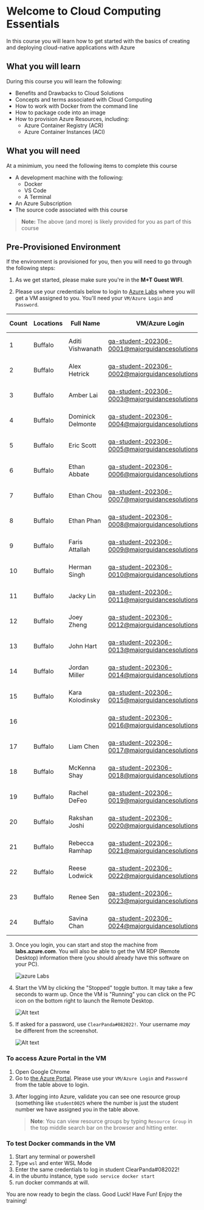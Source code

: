 # Welcome to Cloud Computing Essentials

In this course you will learn how to get started with the basics of creating and deploying cloud-native applications with Azure

## What you will learn

During this course you will learn the following:

- Benefits and Drawbacks to Cloud Solutions
- Concepts and terms associated with Cloud Computing
- How to work with Docker from the command line
- How to package code into an image
- How to provision Azure Resources, including:
    - Azure Container Registry (ACR)
    - Azure Container Instances (ACI)

## What you will need

At a minimium, you need the following items to complete this course 

- A development machine with the following:
    - Docker
    - VS Code
    - A Terminal
- An Azure Subscription
- The source code associated with this course

>**Note:** The above (and more) is likely provided for you as part of this course

## Pre-Provisioned Environment

If the environment is provisioned for you, then you will need to go through the following steps:

<!-- 1) Send your work email and your personal email (likely your-name@somecompany.com and your-email@someemaillikegmailyahoooroutlook.com)
2) Once we have both of your emails, you will receive an invitation to get a cloud lab machine from us, sent to your work email -->

1. As we get started, please make sure you're in the **M+T Guest WIFI**.

2. Please use your credentials below to login to [Azure Labs](https://labs.azure.com) where you will get a VM assigned to you. You'll need your `VM/Azure Login` and `Password`.

| Count | Locations | Full Name         | VM/Azure Login                                    | Password        | Resource Group  |
| ----- | --------- | ----------------- | ------------------------------------------------- | --------------- | --------------- |
| 1     | Buffalo   | Aditi Vishwanath  | ga-student-202306-0001@majorguidancesolutions.com | Cava262131#882! | ga-student-0001 |
| 2     | Buffalo   | Alex Hetrick      | ga-student-202306-0002@majorguidancesolutions.com | Canu304175#205! | ga-student-0002 |
| 3     | Buffalo   | Amber Lai         | ga-student-202306-0003@majorguidancesolutions.com | Sapa708470#027! | ga-student-0003 |
| 4     | Buffalo   | Dominick Delmonte | ga-student-202306-0004@majorguidancesolutions.com | Hoka097615#515! | ga-student-0004 |
| 5     | Buffalo   | Eric Scott        | ga-student-202306-0005@majorguidancesolutions.com | Pula969155#470! | ga-student-0005 |
| 6     | Buffalo   | Ethan Abbate      | ga-student-202306-0006@majorguidancesolutions.com | Dutu129232#853! | ga-student-0006 |
| 7     | Buffalo   | Ethan Chou        | ga-student-202306-0007@majorguidancesolutions.com | Mumo896612#018! | ga-student-0007 |
| 8     | Buffalo   | Ethan Phan        | ga-student-202306-0008@majorguidancesolutions.com | Huru988694#671! | ga-student-0008 |
| 9     | Buffalo   | Faris Attallah    | ga-student-202306-0009@majorguidancesolutions.com | Bada531537#942! | ga-student-0009 |
| 10    | Buffalo   | Herman Singh      | ga-student-202306-0010@majorguidancesolutions.com | Waru518916#984! | ga-student-0010 |
| 11    | Buffalo   | Jacky Lin         | ga-student-202306-0011@majorguidancesolutions.com | Xago862595#713! | ga-student-0011 |
| 12    | Buffalo   | Joey Zheng        | ga-student-202306-0012@majorguidancesolutions.com | Nutu637948#461! | ga-student-0012 |
| 13    | Buffalo   | John Hart         | ga-student-202306-0013@majorguidancesolutions.com | Baxo512602#960! | ga-student-0013 |
| 14    | Buffalo   | Jordan Miller     | ga-student-202306-0014@majorguidancesolutions.com | Toja335148#139! | ga-student-0014 |
| 15    | Buffalo   | Kara Kolodinsky   | ga-student-202306-0015@majorguidancesolutions.com | Cata257036#987! | ga-student-0015 |
| 16    |           |                   | ga-student-202306-0016@majorguidancesolutions.com | Hoto455766#704! | ga-student-0016 |
| 17    | Buffalo   | Liam Chen         | ga-student-202306-0017@majorguidancesolutions.com | Bulo162219#516! | ga-student-0017 |
| 18    | Buffalo   | McKenna Shay      | ga-student-202306-0018@majorguidancesolutions.com | Wabo015944#952! | ga-student-0018 |
| 19    | Buffalo   | Rachel DeFeo      | ga-student-202306-0019@majorguidancesolutions.com | Yava535822#111! | ga-student-0019 |
| 20    | Buffalo   | Rakshan Joshi     | ga-student-202306-0020@majorguidancesolutions.com | Zuda658571#389! | ga-student-0020 |
| 21    | Buffalo   | Rebecca Ramhap    | ga-student-202306-0021@majorguidancesolutions.com | Qocu120928#003! | ga-student-0021 |
| 22    | Buffalo   | Reese Lodwick     | ga-student-202306-0022@majorguidancesolutions.com | Mapa746035#104! | ga-student-0022 |
| 23    | Buffalo   | Renee Sen         | ga-student-202306-0023@majorguidancesolutions.com | Jobu710287#694! | ga-student-0023 |
| 24    | Buffalo   | Savina Chan       | ga-student-202306-0024@majorguidancesolutions.com | Sujo561224#736! | ga-student-0024 |




3. Once you login, you can start and stop the machine from **labs.azure.com**. You will also be able to get the VM RDP (Remote Desktop) information there (you should already have this software on your PC).

    ![azure Labs](image.png)

4. Start the VM by clicking the "Stopped" toggle button. It may take a few seconds to warm up. Once the VM is "Running" you can click on the PC icon on the bottom right to launch the Remote Desktop.

    ![Alt text](vm-running.png)

5. If asked for a password, use `ClearPanda#082022!`. Your username _may_ be different from the screenshot.

    ![Alt text](image-1.png)




<!-- 1. Once you are on the Dev Machine, open a browser to your personal email. -->


### To access Azure Portal in the VM

1. Open Google Chrome
2. Go to [the Azure Portal](https://portal.azure.com). Please use your `VM/Azure Login` and `Password` from the table above to login.
<!-- 1. From your personal email, you'll have an invitation to join the Azure Subscription via a link to [the Azure Portal](https://portal.azure.com) 
    > **IMPORTANT** Do not use your work machine or try to log into the Azure portal from your work machine with your personal email.  This needs to be done from the Lab VM only.  If you use your work email you will likely be in your work's Azure subscription or blocked from ours so you will not be able to complete the work for this course. -->
3. After logging into Azure, validate you can see one resource group (something like `student0025` where the number is just the student number we have assigned you in the table above.
    > **Note**: You can view resource groups by typing `Resource Group` in the top middle search bar on the browser and hitting enter.


### To test Docker commands in the VM

1) Start any terminal or powershell
2) Type `wsl` and enter WSL Mode
3) Enter the same credentials to log in
student
ClearPanda#082022!
4) in the ubuntu instance, type
`sudo service docker start`
5) run docker commands at will.

You are now ready to begin the class.  Good Luck! Have Fun! Enjoy the training!
